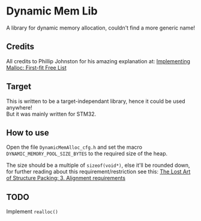 # Dynamic Mem Lib
A library for dynamic memory allocation, couldn't find a more generic name!

## Credits
All credits to Phillip Johnston for his amazing explanation at: [Implementing Malloc: First-fit Free List](https://embeddedartistry.com/blog/2017/02/15/implementing-malloc-first-fit-free-list/)

## Target
This is written to be a target-independant library, hence it could be used anywhere! \
But it was mainly written for STM32.

## How to use
Open the file `DynamicMemAlloc_cfg.h` and set the macro `DYNAMIC_MEMORY_POOL_SIZE_BYTES` to the required size of the heap.

The size should be a multiple of `sizeof(void*)`, else it'll be rounded down, for further reading about this requirement/restriction see this: [The Lost Art of Structure Packing: 3. Alignment requirements](http://www.catb.org/esr/structure-packing/)

## TODO
Implement `realloc()`
